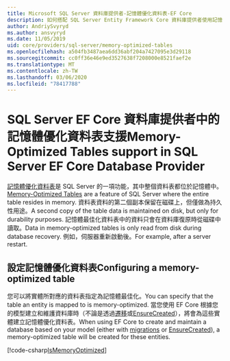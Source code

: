 ```yaml
---
title: Microsoft SQL Server 資料庫提供者-記憶體優化資料表-EF Core
description: 如何搭配 SQL Server Entity Framework Core 資料庫提供者使用記憶體優化資料表
author: AndriySvyryd
ms.author: ansvyryd
ms.date: 11/05/2019
uid: core/providers/sql-server/memory-optimized-tables
ms.openlocfilehash: a504fb3487aea6dd36abf204a7427095e3d29118
ms.sourcegitcommit: cc0ff36e46e9ed3527638f7208000e8521faef2e
ms.translationtype: MT
ms.contentlocale: zh-TW
ms.lasthandoff: 03/06/2020
ms.locfileid: "78417788"
---
```

# <a name="memory-optimized-tables-support-in-sql-server-ef-core-database-provider"></a><span data-ttu-id="4e7e4-103">SQL Server EF Core 資料庫提供者中的記憶體優化資料表支援</span><span class="sxs-lookup"><span data-stu-id="4e7e4-103">Memory-Optimized Tables support in SQL Server EF Core Database Provider</span></span>

<span data-ttu-id="4e7e4-104">[記憶體優化資料表](/sql/relational-databases/in-memory-oltp/memory-optimized-tables)是 SQL Server 的一項功能，其中整個資料表都位於記憶體中。</span><span class="sxs-lookup"><span data-stu-id="4e7e4-104">[Memory-Optimized Tables](/sql/relational-databases/in-memory-oltp/memory-optimized-tables) are a feature of SQL Server where the entire table resides in memory.</span></span> <span data-ttu-id="4e7e4-105">資料表資料的第二個副本保留在磁碟上，但僅做為持久性用途。</span><span class="sxs-lookup"><span data-stu-id="4e7e4-105">A second copy of the table data is maintained on disk, but only for durability purposes.</span></span> <span data-ttu-id="4e7e4-106">記憶體最佳化資料表中的資料只會在資料庫復原時從磁碟中讀取。</span><span class="sxs-lookup"><span data-stu-id="4e7e4-106">Data in memory-optimized tables is only read from disk during database recovery.</span></span> <span data-ttu-id="4e7e4-107">例如，伺服器重新啟動後。</span><span class="sxs-lookup"><span data-stu-id="4e7e4-107">For example, after a server restart.</span></span>

## <a name="configuring-a-memory-optimized-table"></a><span data-ttu-id="4e7e4-108">設定記憶體優化資料表</span><span class="sxs-lookup"><span data-stu-id="4e7e4-108">Configuring a memory-optimized table</span></span>

<span data-ttu-id="4e7e4-109">您可以將實體所對應的資料表指定為記憶體最佳化。</span><span class="sxs-lookup"><span data-stu-id="4e7e4-109">You can specify that the table an entity is mapped to is memory-optimized.</span></span> <span data-ttu-id="4e7e4-110">當您使用 EF Core 根據您的模型建立和維護資料庫時（不論是透過[遷移](xref:core/managing-schemas/migrations/index)或[EnsureCreated](/dotnet/api/Microsoft.EntityFrameworkCore.Storage.IDatabaseCreator.EnsureCreated)），將會為這些實體建立記憶體優化資料表。</span><span class="sxs-lookup"><span data-stu-id="4e7e4-110">When using EF Core to create and maintain a database based on your model (either with [migrations](xref:core/managing-schemas/migrations/index) or [EnsureCreated](/dotnet/api/Microsoft.EntityFrameworkCore.Storage.IDatabaseCreator.EnsureCreated)), a memory-optimized table will be created for these entities.</span></span>

[!code-csharp[IsMemoryOptimized](../../../../samples/core/SqlServer/InMemory/InMemoryContext.cs?name=IsMemoryOptimized)]
